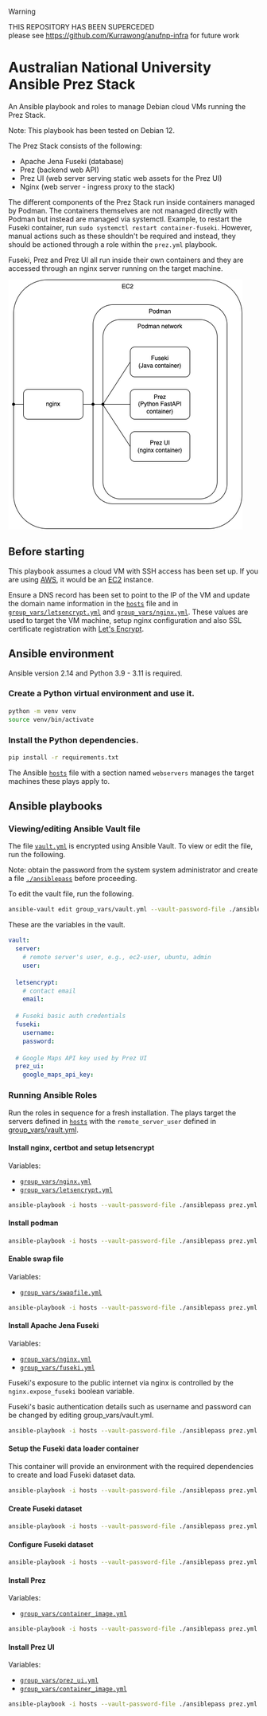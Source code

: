 > [!WARNING]
> THIS REPOSITORY HAS BEEN SUPERCEDED  
> please see https://github.com/Kurrawong/anufnp-infra for future work

# Australian National University Ansible Prez Stack

An Ansible playbook and roles to manage Debian cloud VMs running the Prez Stack.

Note: This playbook has been tested on Debian 12.

The Prez Stack consists of the following:

- Apache Jena Fuseki (database)
- Prez (backend web API)
- Prez UI (web server serving static web assets for the Prez UI)
- Nginx (web server - ingress proxy to the stack)

The different components of the Prez Stack run inside containers managed by Podman. The containers themselves are not managed directly with Podman but instead are managed via systemctl. Example, to restart the Fuseki container, run `sudo systemctl restart container-fuseki`. However, manual actions such as these shouldn't be required and instead, they should be actioned through a role within the `prez.yml` playbook.

Fuseki, Prez and Prez UI all run inside their own containers and they are accessed through an nginx server running on the target machine.

![prez-stack.png](static/prez-stack.png)

## Before starting

This playbook assumes a cloud VM with SSH access has been set up. If you are using [AWS](https://aws.amazon.com), it would be an [EC2](https://aws.amazon.com/pm/ec2/) instance.

Ensure a DNS record has been set to point to the IP of the VM and update the domain name information in the [`hosts`](hosts) file and in [`group_vars/letsencrypt.yml`](group_vars/letsencrypt.yml) and [`group_vars/nginx.yml`](group_vars/nginx.yml). These values are used to target the VM machine, setup nginx configuration and also SSL certificate registration with [Let's Encrypt](https://letsencrypt.org).

## Ansible environment

Ansible version 2.14 and Python 3.9 - 3.11 is required.

### Create a Python virtual environment and use it.

```bash
python -m venv venv
source venv/bin/activate
```

### Install the Python dependencies.

```bash
pip install -r requirements.txt
```

The Ansible [`hosts`](hosts) file with a section named `webservers` manages the target machines these plays apply to.

## Ansible playbooks

### Viewing/editing Ansible Vault file

The file [`vault.yml`](group_vars/vault.yml) is encrypted using Ansible Vault. To view or edit the file, run the following.

Note: obtain the password from the system system administrator and create a file [`./ansiblepass`](./ansiblepass) before proceeding.

To edit the vault file, run the following.

```bash
ansible-vault edit group_vars/vault.yml --vault-password-file ./ansiblepass
```

These are the variables in the vault.

```yml
vault:
  server:
    # remote server's user, e.g., ec2-user, ubuntu, admin
    user:

  letsencrypt:
    # contact email
    email:

  # Fuseki basic auth credentials
  fuseki:
    username:
    password:

  # Google Maps API key used by Prez UI
  prez_ui:
    google_maps_api_key:
```

### Running Ansible Roles

Run the roles in sequence for a fresh installation. The plays target the servers defined in [`hosts`](hosts) with the `remote_server_user` defined in [group_vars/vault.yml](group_vars/vault.yml).

#### Install nginx, certbot and setup letsencrypt

Variables:

- [`group_vars/nginx.yml`](group_vars/nginx.yml)
- [`group_vars/letsencrypt.yml`](group_vars/letsencrypt.yml)

```bash
ansible-playbook -i hosts --vault-password-file ./ansiblepass prez.yml -t nginx.install
```

#### Install podman

```bash
ansible-playbook -i hosts --vault-password-file ./ansiblepass prez.yml -t podman.install
```

#### Enable swap file

Variables:

- [`group_vars/swapfile.yml`](group_vars/swapfile.yml)

```bash
ansible-playbook -i hosts --vault-password-file ./ansiblepass prez.yml -t swapfile.enable
```

#### Install Apache Jena Fuseki

Variables:

- [`group_vars/nginx.yml`](group_vars/nginx.yml)
- [`group_vars/fuseki.yml`](group_vars/fuseki.yml)

Fuseki's exposure to the public internet via nginx is controlled by the `nginx.expose_fuseki` boolean variable.

Fuseki's basic authentication details such as username and password can be changed by editing group_vars/vault.yml.

```bash
ansible-playbook -i hosts --vault-password-file ./ansiblepass prez.yml -t fuseki.install
```

#### Setup the Fuseki data loader container

This container will provide an environment with the required dependencies to create and load Fuseki dataset data.

```bash
ansible-playbook -i hosts --vault-password-file ./ansiblepass prez.yml -t fuseki.data.setup
```

#### Create Fuseki dataset

```bash
ansible-playbook -i hosts --vault-password-file ./ansiblepass prez.yml -t fuseki.data.create
```

#### Configure Fuseki dataset

```bash
ansible-playbook -i hosts --vault-password-file ./ansiblepass prez.yml -t fuseki.data.configure
```

#### Install Prez

Variables:

- [`group_vars/container_image.yml`](group_vars/container_image.yml)

```bash
ansible-playbook -i hosts --vault-password-file ./ansiblepass prez.yml -t prez.install
```

#### Install Prez UI

Variables:

- [`group_vars/prez_ui.yml`](group_vars/prez_ui.yml)
- [`group_vars/container_image.yml`](group_vars/container_image.yml)

```bash
ansible-playbook -i hosts --vault-password-file ./ansiblepass prez.yml -t prez-ui.install
```
